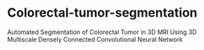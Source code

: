 # Colorectal-tumor-segmentation
Automated Segmentation of Colorectal Tumor in 3D MRI Using 3D Multiscale Densely Connected Convolutional Neural Network
